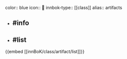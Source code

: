 color:: blue
icon:: 🧿
innbok-type:: [[class]]
alias:: artifacts

- ## #info 

- ## #list 
{{embed [[innBoK/class/artifact/list]]}}

